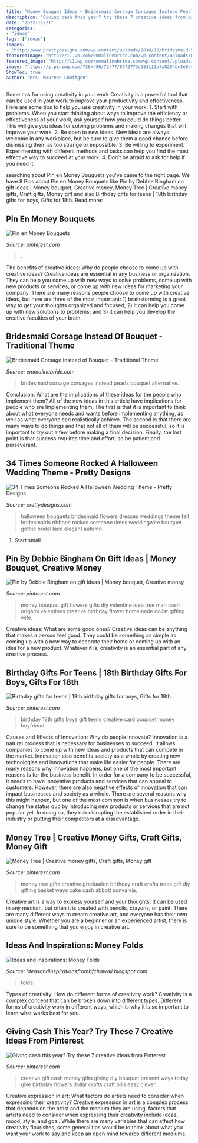 ```yaml
---
title: "Money Bouquet Ideas ~ Bridesmaid Corsage Corsages Instead Pearls Bouquet Alternative"
description: "Giving cash this year? try these 7 creative ideas from pinterest"
date: "2022-11-21"
categories:
- "ideas"
tags: ["ideas"]
images:
- "http://www.prettydesigns.com/wp-content/uploads/2016/10/bridesmaid-5.jpg"
featuredImage: "http://i1.wp.com/emmalinebride.com/wp-content/uploads/bridesmaid-corsages-with-pearls.jpg?resize=525%2C790"
featured_image: "http://i1.wp.com/emmalinebride.com/wp-content/uploads/bridesmaid-corsages-with-pearls.jpg?resize=525%2C790"
image: "https://i.pinimg.com/736x/86/72/77/8672773d351111a7a8294bc4e0dc5241--gifts-for-teens-birthday-gifts.jpg"
ShowToc: true
author: "Mrs. Maureen Luettgen"
---
```



Some tips for using creativity in your work
Creativity is a powerful tool that can be used in your work to improve your productivity and effectiveness. Here are some tips to help you use creativity in your work: 1. Start with problems. When you start thinking about ways to improve the efficiency or effectiveness of your work, ask yourself how you could do things better. This will give you ideas for solving problems and making changes that will improve your work. 2. Be open to new ideas. New ideas are always welcome in any workplace, but be sure to give them a good chance before dismissing them as too strange or impossible. 3. Be willing to experiment. Experimenting with different methods and tasks can help you find the most effective way to succeed at your work. 4. Don’t be afraid to ask for help if you need it.

	

		
searching about Pin en Money Bouquets you've came to the right page. We have 8 Pics about Pin en Money Bouquets like Pin by Debbie Bingham on gift ideas | Money bouquet, Creative money, Money Tree | Creative money gifts, Craft gifts, Money gift and also Birthday gifts for teens | 18th birthday gifts for boys, Gifts for 18th. Read more:
		
    
## Pin En Money Bouquets

<img loading=lazy src="https://i.pinimg.com/736x/bd/ef/dc/bdefdc59b1822a582dd112743017f8df--money-bouquets.jpg" onerror="this.onerror=null;this.src='https://tse3.mm.bing.net/th?id=OIP.PUthiIIFTtwsAV3jkNPcrgHaJ3&amp;pid=15.1';" alt="Pin en Money Bouquets">

_Source: pinterest.com_

>. 

	

The benefits of creative ideas: Why do people choose to come up with creative ideas?
Creative ideas are essential in any business or organization. They can help you come up with new ways to solve problems, come up with new products or services, or come up with new ideas for marketing your company. There are many reasons people choose to come up with creative ideas, but here are three of the most important: 1) brainstorming is a great way to get your thoughts organized and focused; 2) it can help you come up with new solutions to problems; and 3) it can help you develop the creative faculties of your brain.

    
## Bridesmaid Corsage Instead Of Bouquet - Traditional Theme

<img loading=lazy src="http://i1.wp.com/emmalinebride.com/wp-content/uploads/bridesmaid-corsages-with-pearls.jpg?resize=525%2C790" onerror="this.onerror=null;this.src='https://tse1.mm.bing.net/th?id=OIP.k4-7EzMdR5JOQzCiP9qDKgHaLJ&amp;pid=15.1';" alt="Bridesmaid Corsage Instead of Bouquet - Traditional Theme">

_Source: emmalinebride.com_

>bridesmaid corsage corsages instead pearls bouquet alternative. 

	

Conclusion: What are the implications of these ideas for the people who implement them?
All of the new ideas in this article have implications for people who are Implementing them. The first is that it is important to think about what everyone needs and wants before implementing anything, as well as what everyone can realistically achieve. The second is that there are many ways to do things and that not all of them will be successful, so it is important to try out a few before making a final decision. Finally, the last point is that success requires time and effort, so be patient and perseverant.

    
## 34 Times Someone Rocked A Halloween Wedding Theme - Pretty Designs

<img loading=lazy src="http://www.prettydesigns.com/wp-content/uploads/2016/10/bridesmaid-5.jpg" onerror="this.onerror=null;this.src='https://tse1.mm.bing.net/th?id=OIP.ZPYYDtdNMb6_cm3D9MEbwAAAAA&amp;pid=15.1';" alt="34 Times Someone Rocked A Halloween Wedding Theme - Pretty Designs">

_Source: prettydesigns.com_

>halloween bouquets bridesmaid flowers dresses weddings theme fall bridesmaids ribbons rocked someone times weddingwire bouquet gothic bridal lace elegant autumn. 

	

1. Start small.

    
## Pin By Debbie Bingham On Gift Ideas | Money Bouquet, Creative Money

<img loading=lazy src="https://i.pinimg.com/originals/fc/82/60/fc8260c1ecf17d171e270418c6f967b7.jpg" onerror="this.onerror=null;this.src='https://tse1.mm.bing.net/th?id=OIP.3fJsQgrlide5WvzbymYWPgHaJ4&amp;pid=15.1';" alt="Pin by Debbie Bingham on gift ideas | Money bouquet, Creative money">

_Source: pinterest.com_

>money bouquet gift flowers gifts diy valentine idea tree man cash origami valentines creative birthday flower homemade dollar gifting wife. 

	

Creative ideas: What are some good ones?
Creative ideas can be anything that makes a person feel good. They could be something as simple as coming up with a new way to decorate their home or coming up with an idea for a new product. Whatever it is, creativity is an essential part of any creative process.

    
## Birthday Gifts For Teens | 18th Birthday Gifts For Boys, Gifts For 18th

<img loading=lazy src="https://i.pinimg.com/736x/86/72/77/8672773d351111a7a8294bc4e0dc5241--gifts-for-teens-birthday-gifts.jpg" onerror="this.onerror=null;this.src='https://tse2.mm.bing.net/th?id=OIP.JzJzam5gGAp9-LppeVhocgHaJ3&amp;pid=15.1';" alt="Birthday gifts for teens | 18th birthday gifts for boys, Gifts for 18th">

_Source: pinterest.com_

>birthday 18th gifts boys gift teens creative card bouquet money boyfriend. 

	

Causes and Effects of Innovation: Why do people innovate?
Innovation is a natural process that is necessary for businesses to succeed. It allows companies to come up with new ideas and products that can compete in the market. Innovation also benefits society as a whole by creating new technologies and innovations that make life easier for people. There are many reasons why innovation happens, but one of the most important reasons is for the business benefit. In order for a company to be successful, it needs to have innovative products and services that can appeal to customers. However, there are also negative effects of innovation that can impact businesses and society as a whole. There are several reasons why this might happen, but one of the most common is when businesses try to change the status quo by introducing new products or services that are not popular yet. In doing so, they risk disrupting the established order in their industry or putting their competitors at a disadvantage.

    
## Money Tree | Creative Money Gifts, Craft Gifts, Money Gift

<img loading=lazy src="https://i.pinimg.com/originals/b6/54/bb/b654bba2ed812816092d4de2ff52f1e9.jpg" onerror="this.onerror=null;this.src='https://tse2.mm.bing.net/th?id=OIP.hRqXHgiCXFjwwxp_8DBKUwHaPV&amp;pid=15.1';" alt="Money Tree | Creative money gifts, Craft gifts, Money gift">

_Source: pinterest.com_

>money tree gifts creative graduation birthday craft crafts trees gift diy gifting basket ways cake cash abbott sonya via. 

	

Creative art is a way to express yourself and your thoughts. It can be used in any medium, but often it is created with pencils, crayons, or paint. There are many different ways to create creative art, and everyone has their own unique style. Whether you are a beginner or an experienced artist, there is sure to be something that you enjoy in creative art.

    
## Ideas And Inspirations: Money Folds

<img loading=lazy src="http://3.bp.blogspot.com/-XkCDhZmKj_M/T5hye4HFiZI/AAAAAAAAAGs/ISeZGndhXYU/w1200-h630-p-k-no-nu/DSC00320.JPG" onerror="this.onerror=null;this.src='https://tse4.mm.bing.net/th?id=OIP.wc4e_p12v9EyQ_XmZcdrvQHaD4&amp;pid=15.1';" alt="Ideas and Inspirations: Money Folds">

_Source: ideasandinspirationsfrombfchawaii.blogspot.com_

>folds. 

	

Types of creativity: How do different forms of creativity work?
Creativity is a complex concept that can be broken down into different types. Different forms of creativity work in different ways, which is why it is so important to learn what works best for you.

    
## Giving Cash This Year? Try These 7 Creative Ideas From Pinterest

<img loading=lazy src="https://i.pinimg.com/originals/47/b9/5c/47b95c2c96cc15a938b08cfc9d7a6d04.jpg" onerror="this.onerror=null;this.src='https://tse1.mm.bing.net/th?id=OIP.05cvGsT2aE4_6LcJGSqBMwHaJ7&amp;pid=15.1';" alt="Giving cash this year? Try these 7 creative ideas from Pinterest">

_Source: pinterest.com_

>creative gift cash money gifts giving diy bouquet present ways today give birthday flowers dollar crafts craft bills easy clever. 

	

Creative expression in art: What factors do artists need to consider when expressing their creativity?
Creative expression in art is a complex process that depends on the artist and the medium they are using. factors that artists need to consider when expressing their creativity include ideas, mood, style, and goal. While there are many variables that can affect how creativity flourishes, some general tips would be to think about what you want your work to say and keep an open mind towards different mediums.

